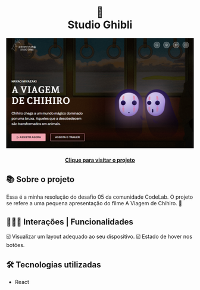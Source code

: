 <h1 align="center">
  🎥<br>Studio Ghibli
</h1>

<div align="center">
  <img src="./src/assets/design/design-preview.png" alt="Imagem do desafio Studio Ghibli" />
</div>

<h4 align="center"><a href="https://studio-ghibli-4568bb.netlify.app/">Clique para visitar o projeto</a></h4>

## 📚 Sobre o projeto

Essa é a minha resolução do desafio 05 da comunidade CodeLab. O projeto se refere a uma pequena apresentação do filme A Viagem de Chihiro. 🚀

## 🧑🏽‍💻 Interações | Funcionalidades

☑️ Visualizar um layout adequado ao seu dispositivo. 
☑️ Estado de hover nos botões. 

## 🛠️ Tecnologias utilizadas

- React
